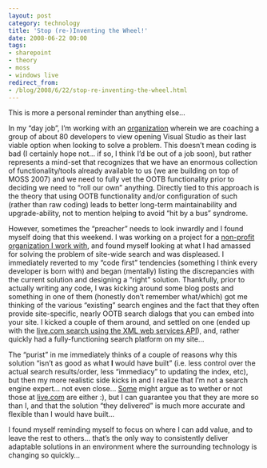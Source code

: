```yaml
---
layout: post
category: technology
title: 'Stop (re-)Inventing the Wheel!'
date: 2008-06-22 00:00
tags:
- sharepoint
- theory
- moss
- windows live
redirect_from:
- /blog/2008/6/22/stop-re-inventing-the-wheel.html
---
```

This is more a personal reminder than anything else…

In my “day job”, I’m working with an [organization](http://ornl.gov/) wherein we are coaching a group of about 80 developers to view opening Visual Studio as their last viable option when looking to solve a problem. This doesn’t mean coding is bad (I certainly hope not… if so, I think I’d be out of a job soon), but rather represents a mind-set that recognizes that we have an enormous collection of functionality/tools already available to us (we are building on top of MOSS 2007) and we need to fully vet the OOTB functionality prior to deciding we need to “roll our own” anything. Directly tied to this approach is the theory that using OOTB functionality and/or configuration of such (rather than raw coding) leads to better long-term maintainability and upgrade-ability, not to mention helping to avoid “hit by a bus” syndrome.

However, sometimes the “preacher” needs to look inwardly and I found myself doing that this weekend. I was working on a project for a 
[non-profit organization I work with](http://kids4truth.com/), and found myself looking at what I had amassed for solving the problem of site-wide search and was displeased. I immediately reverted to my “code first” tendencies (something I think every developer is born with) and began (mentally) listing the discrepancies with the current solution and designing a “right” solution. Thankfully, prior to actually writing any code, I was kicking around some blog posts and something in one of them (honestly don’t remember what/which) got me thinking of the various “existing” search engines and the fact that they often provide site-specific, nearly OOTB search dialogs that you can embed into your site. I kicked a couple of them around, and settled on one (ended up with the 
[live.com search using the XML web services API](http://dev.live.com/)), and, rather quickly had a fully-functioning search platform on my site…

The “purist” in me immediately thinks of a couple of reasons why this solution “isn’t as good as what __I__ would have built” (i.e. less control over the actual search results/order, less “immediacy” to updating the index, etc), but then my more realistic side kicks in and I realize that I’m not a search engine expert… not even close… [Some](http://google.com/) might argue as to wether or not those at [live.com](http://search.live.com/) are either :), but I can guarantee you that they are more so than I, and that the solution “they delivered” is much more accurate and flexible than I would have built…

I found myself reminding myself to focus on where I can add value, and to leave the rest to others… that’s the only way to consistently deliver adaptable solutions in an environment where the surrounding technology is changing so quickly…
